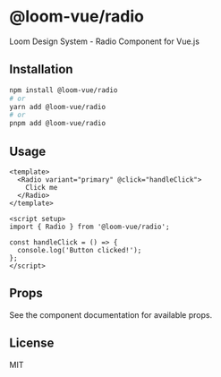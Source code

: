 # @loom-vue/radio

Loom Design System - Radio Component for Vue.js

## Installation

```bash
npm install @loom-vue/radio
# or
yarn add @loom-vue/radio
# or
pnpm add @loom-vue/radio
```

## Usage

```vue
<template>
  <Radio variant="primary" @click="handleClick">
    Click me
  </Radio>
</template>

<script setup>
import { Radio } from '@loom-vue/radio';

const handleClick = () => {
  console.log('Button clicked!');
};
</script>
```

## Props

See the component documentation for available props.

## License

MIT
